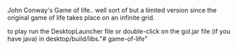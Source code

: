 John Conway's Game of life.. well sort of but a limited version since the original game of life takes place on an infinite grid.

to play run the DesktopLauncher file or double-click on the gol.jar file (if you have java) in desktop/build/libs."# game-of-life" 
